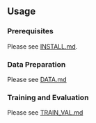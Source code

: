 ## Usage
### Prerequisites
Please see [INSTALL.md](docs/INSTALL.md).

### Data Preparation
Please see [DATA.md](docs/DATA.md)

### Training and Evaluation
Please see [TRAIN_VAL.md](docs/TRAIN_VAL.md)
